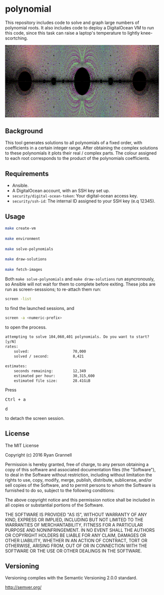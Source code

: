 # polynomial

This repository includes code to solve and graph large numbers of polynomial roots. It also includes code to deploy a DigitalOcean VM to run this code, since this task can raise a laptop's temperature to lightly knee-scortching.

![alt text](example.png "Monic Polynomial Graph")

## Background

This tool generates solutions to all polynomials of a fixed order, with coefficients in a certain integer range. After obtaining the complex solutions to these polynomials it plots their real / complex parts. The colour assigned to each root corresponds to the product of the polynomials coefficients.

## Requirements 

- Ansible.
- A DigitalOcean account, with an SSH key set up.
- `security/digital-ocean-token`: Your digital-ocean access key.
- `security/ssh-id`: The internal ID assigned to your SSH key (e.q 12345).

## Usage

```bash
make create-vm

make environment

make solve-polynomials

make draw-solutions

make fetch-images
```

Both `make solve-polynomials` and `make draw-solutions` run asyncronously, so Ansible will not wait for them to complete before exiting. These jobs are run as screen-sesssions; to re-attach them run:

```bash
screen -list
```

to find the launched sessions, and 

```bash
screen -a <numeric-prefix>
```

to open the process. 

```
attempting to solve 104,060,401 polynomials. Do you want to start? [y/N]  
rates:
    solved:                    70,000
    solved / second:           8,421

estimates:
    seconds remaining:         12,349
    estimated per hour:        30,315,600
    estimated file size:       28.41GiB
```

Press

<kbd>Ctrl + a</kbd>

<kbd>d</kbd>

to detach the screen session.

## License

The MIT License

Copyright (c) 2016 Ryan Grannell

Permission is hereby granted, free of charge, to any person obtaining a copy of this software and associated documentation files (the "Software"), to deal in the Software without restriction, including without limitation the rights to use, copy, modify, merge, publish, distribute, sublicense, and/or sell copies of the Software, and to permit persons to whom the Software is furnished to do so, subject to the following conditions:

The above copyright notice and this permission notice shall be included in all copies or substantial portions of the Software.

THE SOFTWARE IS PROVIDED "AS IS", WITHOUT WARRANTY OF ANY KIND, EXPRESS OR IMPLIED, INCLUDING BUT NOT LIMITED TO THE WARRANTIES OF MERCHANTABILITY, FITNESS FOR A PARTICULAR PURPOSE AND NONINFRINGEMENT. IN NO EVENT SHALL THE AUTHORS OR COPYRIGHT HOLDERS BE LIABLE FOR ANY CLAIM, DAMAGES OR OTHER LIABILITY, WHETHER IN AN ACTION OF CONTRACT, TORT OR OTHERWISE, ARISING FROM, OUT OF OR IN CONNECTION WITH THE SOFTWARE OR THE USE OR OTHER DEALINGS IN THE SOFTWARE.

## Versioning

Versioning complies with the Semantic Versioning 2.0.0 standard.

http://semver.org/
